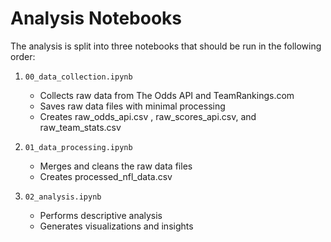 # Analysis Notebooks

The analysis is split into three notebooks that should be run in the following order:

1. `00_data_collection.ipynb`

   - Collects raw data from The Odds API and TeamRankings.com
   - Saves raw data files with minimal processing
   - Creates raw_odds_api.csv , raw_scores_api.csv, and raw_team_stats.csv

2. `01_data_processing.ipynb`

   - Merges and cleans the raw data files
   - Creates processed_nfl_data.csv

3. `02_analysis.ipynb`
   - Performs descriptive analysis
   - Generates visualizations and insights
